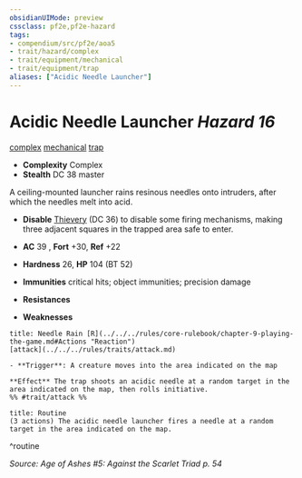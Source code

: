 ```yaml
---
obsidianUIMode: preview
cssclass: pf2e,pf2e-hazard
tags:
- compendium/src/pf2e/aoa5
- trait/hazard/complex
- trait/equipment/mechanical
- trait/equipment/trap
aliases: ["Acidic Needle Launcher"]
---
```

# Acidic Needle Launcher *Hazard 16*  
[complex](complex.md)  [mechanical](mechanical.md)  [trap](trap.md)  

- **Complexity** Complex
- **Stealth** DC 38 master  

A ceiling-mounted launcher rains resinous needles onto intruders, after which the needles melt into acid.

- **Disable** [Thievery](../../skills.md#Thievery) (DC 36) to disable some firing mechanisms, making three adjacent squares in the trapped area safe to enter.  

- **AC** 39 , **Fort** +30, **Ref** +22
- **Hardness** 26, **HP** 104 (BT 52)
- **Immunities** critical hits; object immunities; precision damage
- **Resistances** 
- **Weaknesses** 
     
```ad-embed-ability
title: Needle Rain [R](../../../rules/core-rulebook/chapter-9-playing-the-game.md#Actions "Reaction")
[attack](../../../rules/traits/attack.md)  

- **Trigger**: A creature moves into the area indicated on the map

**Effect** The trap shoots an acidic needle at a random target in the area indicated on the map, then rolls initiative.  
%% #trait/attack %%
```

```ad-pf2-summary
title: Routine
(3 actions) The acidic needle launcher fires a needle at a random target in the area indicated on the map.
```
^routine

*Source: Age of Ashes #5: Against the Scarlet Triad p. 54*
